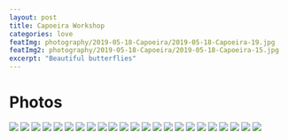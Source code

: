 ```yaml
---
layout: post
title: Capoeira Workshop
categories: love
featImg: photography/2019-05-18-Capoeira/2019-05-18-Capoeira-19.jpg
featImg2: photography/2019-05-18-Capoeira/2019-05-18-Capoeira-15.jpg
excerpt: "Beautiful butterflies"
---
```


<div class="galleryIndexWrapper">


  <div class="post-index-title">
      <h1 class="featured-blog-post-title"> Photos </h1>
  </div>


<div class="gallery_story">
  <img  class="high" src="{{ site.baseurl }}/assets/photography/2019-05-18-Capoeira/2019-05-18-Capoeira-15.jpg"/>
  <img  src="{{ site.baseurl }}/assets/photography/2019-05-18-Capoeira/2019-05-18-Capoeira-13.jpg"/>
  <img  src="{{ site.baseurl }}/assets/photography/2019-05-18-Capoeira/2019-05-18-Capoeira-16.jpg"/>

  <img  src="{{ site.baseurl }}/assets/photography/2019-05-18-Capoeira/2019-05-18-Capoeira-1.jpg"/>
  <img  src="{{ site.baseurl }}/assets/photography/2019-05-18-Capoeira/2019-05-18-Capoeira-2.jpg"/>
  <img  src="{{ site.baseurl }}/assets/photography/2019-05-18-Capoeira/2019-05-18-Capoeira-3.jpg"/>
  <img  src="{{ site.baseurl }}/assets/photography/2019-05-18-Capoeira/2019-05-18-Capoeira-4.jpg"/>
  <img  src="{{ site.baseurl }}/assets/photography/2019-05-18-Capoeira/2019-05-18-Capoeira-5.jpg"/>
  <img  src="{{ site.baseurl }}/assets/photography/2019-05-18-Capoeira/2019-05-18-Capoeira-6.jpg"/>
  <img  src="{{ site.baseurl }}/assets/photography/2019-05-18-Capoeira/2019-05-18-Capoeira-7.jpg"/>
  <img  src="{{ site.baseurl }}/assets/photography/2019-05-18-Capoeira/2019-05-18-Capoeira-8.jpg"/>
  <!-- <img  class="low" src="{{ site.baseurl }}/assets/photography/2019-05-18-Capoeira/2019-05-18-Capoeira-1.jpg"/> -->
  <img  src="{{ site.baseurl }}/assets/photography/2019-05-18-Capoeira/2019-05-18-Capoeira-9.jpg"/>
  <img  src="{{ site.baseurl }}/assets/photography/2019-05-18-Capoeira/2019-05-18-Capoeira-10.jpg"/>
  <img  src="{{ site.baseurl }}/assets/photography/2019-05-18-Capoeira/2019-05-18-Capoeira-11.jpg"/>
  <img  src="{{ site.baseurl }}/assets/photography/2019-05-18-Capoeira/2019-05-18-Capoeira-12.jpg"/>
  <img  src="{{ site.baseurl }}/assets/photography/2019-05-18-Capoeira/2019-05-18-Capoeira-14.jpg"/>
  <img  src="{{ site.baseurl }}/assets/photography/2019-05-18-Capoeira/2019-05-18-Capoeira-17.jpg"/>
  <img  src="{{ site.baseurl }}/assets/photography/2019-05-18-Capoeira/2019-05-18-Capoeira-18.jpg"/>
  <img  src="{{ site.baseurl }}/assets/photography/2019-05-18-Capoeira/2019-05-18-Capoeira-19.jpg"/>
  <img  src="{{ site.baseurl }}/assets/photography/2019-05-18-Capoeira/2019-05-18-Capoeira-20.jpg"/>
  <img  src="{{ site.baseurl }}/assets/photography/2019-05-18-Capoeira/2019-05-18-Capoeira-21.jpg"/>
  <img  src="{{ site.baseurl }}/assets/photography/2019-05-18-Capoeira/2019-05-18-Capoeira-22.jpg"/>
  <img  src="{{ site.baseurl }}/assets/photography/2019-05-18-Capoeira/2019-05-18-Capoeira-23.jpg"/>


</div>
</div>
